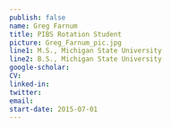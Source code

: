 ```yaml
---
publish: false
name: Greg Farnum
title: PIBS Rotation Student
picture: Greg_Farnum_pic.jpg
line1: M.S., Michigan State University
line2: B.S., Michigan State University
google-scholar: 
CV:
linked-in: 
twitter:
email:
start-date: 2015-07-01
---
```

